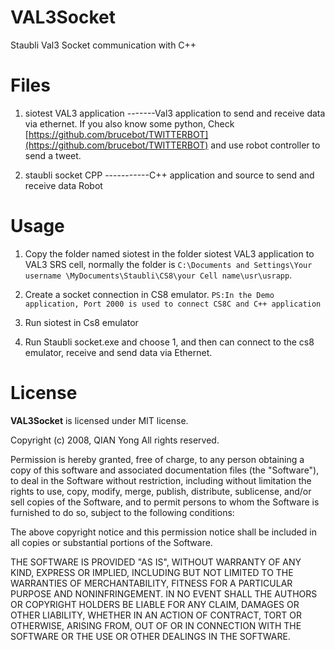 VAL3Socket
==========

Staubli Val3 Socket communication with C++


Files
=========

1. siotest VAL3 application -------Val3 application to send and receive data via ethernet.
If you also know some python, Check [https://github.com/brucebot/TWITTERBOT](https://github.com/brucebot/TWITTERBOT) and use robot controller to send a tweet.

2. staubli socket CPP -----------C++ application and source to send and receive data Robot

Usage
=========

1. Copy the folder named siotest in the folder siotest VAL3 application to VAL3 SRS cell, normally the folder is `C:\Documents and Settings\Your username \MyDocuments\Staubli\CS8\your Cell name\usr\usrapp`.

2. Create a socket connection in CS8 emulator. `PS:In the Demo application, Port 2000 is used to connect CS8C and C++ application`

3. Run siotest in Cs8 emulator

4. Run Staubli socket.exe and choose 1, and then can connect to the cs8 emulator, receive
and send data via Ethernet.


License
==========

**VAL3Socket** is licensed under MIT license.

Copyright (c) 2008, QIAN Yong All rights reserved.

Permission is hereby granted, free of charge, to any person obtaining a copy of this software and associated documentation files (the "Software"), to deal in the Software without restriction, including without limitation the rights to use, copy, modify, merge, publish, distribute, sublicense, and/or sell copies of the Software, and to permit persons to whom the Software is furnished to do so, subject to the following conditions:

The above copyright notice and this permission notice shall be included in all copies or substantial portions of the Software.

THE SOFTWARE IS PROVIDED "AS IS", WITHOUT WARRANTY OF ANY KIND, EXPRESS OR IMPLIED, INCLUDING BUT NOT LIMITED TO THE WARRANTIES OF MERCHANTABILITY, FITNESS FOR A PARTICULAR PURPOSE AND NONINFRINGEMENT. IN NO EVENT SHALL THE AUTHORS OR COPYRIGHT HOLDERS BE LIABLE FOR ANY CLAIM, DAMAGES OR OTHER LIABILITY, WHETHER IN AN ACTION OF CONTRACT, TORT OR OTHERWISE, ARISING FROM, OUT OF OR IN CONNECTION WITH THE SOFTWARE OR THE USE OR OTHER DEALINGS IN THE SOFTWARE.